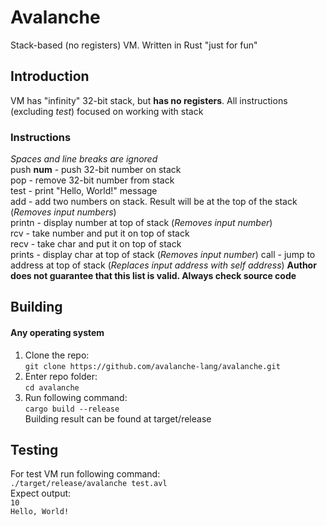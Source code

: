 # Avalanche
Stack-based (no registers) VM. Written in Rust "just for fun"
## Introduction
VM has "infinity" 32-bit stack, but **has no registers**. All instructions (excluding *test*) focused on working with stack
### Instructions
*Spaces and line breaks are ignored*  
push **num** - push 32-bit number on stack  
pop - remove 32-bit number from stack  
test - print "Hello, World!" message  
add - add two numbers on stack. Result will be at the top of the stack (*Removes input numbers*)  
printn - display number at top of stack (*Removes input number*)  
rcv - take number and put it on top of stack  
recv - take char and put it on top of stack  
prints - display char at top of stack (*Removes input number*)
call - jump to address at top of stack (*Replaces input address with self address*)
**Author does not guarantee that this list is valid. Always check source code**
## Building
#### Any operating system
1. Clone the repo:  
`git clone https://github.com/avalanche-lang/avalanche.git`  
2. Enter repo folder:  
`cd avalanche`  
3. Run following command:  
`cargo build --release`  
Building result can be found at target/release
## Testing
For test VM run following command:  
`./target/release/avalanche test.avl`  
Expect output:  
`10`  
`Hello, World!`  
